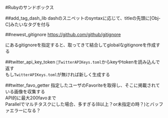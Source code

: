 #Rubyのサンドボックス

##add_tag_dash_lib
dashのスニペットのsyntaxに応じて、titleの先頭に[Obj-C]みたいなタグを付与

##newest_gitignore
https://github.com/github/gitignore

にあるgitignoreを指定すると、取ってきて結合してglobalなgitignoreを作成する

##twitter_api_key_token
`TwitterAPIKeys.toml`からkeyやtokenを読み込んで返す  
もし`TwitterAPIKeys.toml`が無ければ新しく生成する

##twitter_favo_getter
指定したユーザのFavoriteを取得し、そこに掲載されている画像を収集する  
API的に最大200favoまで  
Parallelでマルチタスクにした場合、多すぎる(8以上？or未指定の時？)とバッファエラーになる？